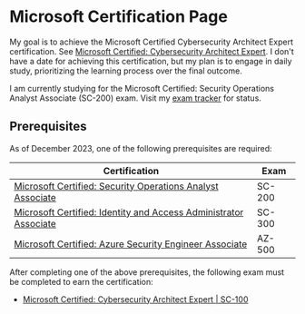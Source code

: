 # Microsoft Certification Page

My goal is to achieve the Microsoft Certified Cybersecurity Architect Expert certification. See [Microsoft Certified: Cybersecurity Architect Expert](https://learn.microsoft.com/en-us/credentials/certifications/cybersecurity-architect-expert/). I don't have a date for achieving this certification, but my plan is to engage in daily study, prioritizing the learning process over the final outcome.

I am currently studying for the Microsoft Certified: Security Operations Analyst Associate (SC-200) exam. Visit my [exam tracker](/topics/certifications/sc-200_tracker.md) for status.

## Prerequisites

As of December 2023, one of the following prerequisites are required:

| Certification | Exam |
| - | - |
| [Microsoft Certified: Security Operations Analyst Associate](https://learn.microsoft.com/en-us/credentials/certifications/security-operations-analyst/) | SC-200
| [Microsoft Certified: Identity and Access Administrator Associate](https://learn.microsoft.com/en-us/credentials/certifications/identity-and-access-administrator/) | SC-300
| [Microsoft Certified: Azure Security Engineer Associate](https://learn.microsoft.com/en-us/credentials/certifications/azure-security-engineer/) | AZ-500

After completing one of the above prerequisites, the following exam must be completed to earn the certification:

- [Microsoft Certified: Cybersecurity Architect Expert | SC-100](https://learn.microsoft.com/en-us/credentials/certifications/exams/sc-100/)
